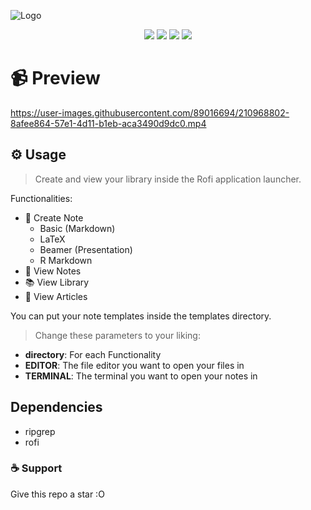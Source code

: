 ![Logo](https://user-images.githubusercontent.com/89016694/207632622-76adb3c7-ea28-4afa-9fd1-b6e613123a01.png)
<p align="center">
<a href="https://github.com/rahriver/rofi-noter/master/LICENSE"><img src="https://img.shields.io/static/v1.svg?style=flat&label=License&message=MIT&logoColor=eceff4&logo=github&colorA=black&colorB=green"/></a>
<img src="https://img.shields.io/github/commit-activity/m/rahriver/rofi-noter">
<a href="https://github.com/rahriver/rofi-noter/graphs/contributors"><img src="https://img.shields.io/github/contributors/rahriver/rofi-noter"></a>
<img src="https://img.shields.io/github/v/release/rahriver/rofi-noter">
</p>

# 📹 Preview
https://user-images.githubusercontent.com/89016694/210968802-8afee864-57e1-4d11-b1eb-aca3490d9dc0.mp4

## ⚙️ Usage
> Create and view your library inside the Rofi application launcher.

Functionalities:
- 📑 Create Note
  - Basic (Markdown)
  - LaTeX
  - Beamer (Presentation)
  - R Markdown
- 🔖 View Notes
- 📚 View Library
- 📜 View Articles

You can put your note templates inside the templates directory.

> Change these parameters to your liking:
- **directory**: For each Functionality
- **EDITOR**: The file editor you want to open your files in
- **TERMINAL**: The terminal you want to open your notes in

## Dependencies
- ripgrep
- rofi

### ☕ Support
Give this repo a star :O
